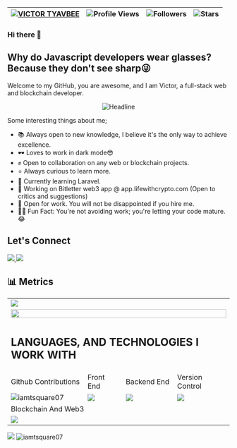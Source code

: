 | [![VICTOR TYAVBEE](https://img.shields.io/badge/VICTOR-TYAVBEE-<COLOR>.svg)](https://shields.io/) | ![Profile Views](https://komarev.com/ghpvc/?username=iamtsquare07&color=green) | ![Followers](https://img.shields.io/github/followers/iamtsquare07) | ![Stars](https://img.shields.io/github/stars/iamtsquare07?label=Profile%20Stars&logo=Profile%20stars&logoColor=g) |
--| --| --| --|


### Hi there 👋
## Why do Javascript developers wear glasses? Because they don't see sharp😜
<!--
**Iamtsquare07/iamtsquare07** is a ✨ _special_ ✨ repository because its `README.md` (this file) appears on your GitHub profile.

Here are some ideas to get you started:

- 🔭 I’m currently working on ...
- 🌱 I’m currently learning ...
- 👯 I’m looking to collaborate on ...
- 🤔 I’m looking for help with ...
- 💬 Ask me about ...
- 📫 How to reach me: ...
- 😄 Pronouns: ...
- ⚡ Fun fact: ...
-->

Welcome to my GitHub, you are awesome, and I am Victor, a full-stack web and blockchain developer.

<div align=center> 
         <img src="https://readme-typing-svg.herokuapp.com?color=%2336BCF7&size=23&center=true&vCenter=true&width=600&height=50&lines=+;Thanks+for+checking+on+me+today;Remember,+no+matter+how+bad+your+day+is+going;It+could+be+worst+😜;Is+time+to+cheer+up;Never+underestimate+your+potential;You+are+truly+awesome!+Keep+that+in+mind;We+can+know+each+other+better;if+you+connect+with+me+on+twitter;" alt="Headline" /> 
     </div> 

Some interesting things about me;
- 📚 Always open to new knowledge, I believe it's the only way to achieve excellence.
- 🕶️ Loves to work in dark mode😎
- ✊ Open to collaboration on any web or blockchain projects.
- ⭐ Always curious to learn more.
- 🌱 Currently learning Laravel.
- 🔭 Working on Bitletter web3 app @ app.lifewithcrypto.com (Open to critics and suggestions) 
- 🫠 Open for work. You will not be disappointed if you hire me.
- 🙌🏾 Fun Fact: You're not avoiding work; you're letting your code mature.😂

## Let's Connect
<p align="left">
<a href="https://twitter.com/Iamtsquare07">
<img src="https://img.shields.io/badge/Twitter-1DA1F2.svg?style=for-the-badge&logo=Twitter&logoColor=white">
</a>

<a href="https://www.linkedin.com/in/victor-tyavbee/">
<img src="https://img.shields.io/badge/LinkedIn-0A66C2.svg?style=for-the-badge&logo=LinkedIn&logoColor=white">
</a>
</p>

## 📊 Metrics
<table>
	<tr>
		<td colspan = "4"><a href = "https://iamtsquare07.com"><img src="https://github-readme-activity-graph.vercel.app/graph?username=iamtsquare07&bg_color=2e3440&hide_border=true&point=false&line=88c0d0&radius=8&area=true&area_color=88c0d0&title_color=ffffff&color=ffffff"></a></td>
	</tr>
	<tr>
		<td colspan = "4"><a href="https://iamtsquare07.com"><img width=100% src="https://github-profile-trophy.vercel.app/?username=iamtsquare07&hide_border=true&count_private=true&column=-1&theme=nord&no-frame=true"></a></td>
	</tr>
	<tr>
		<td colspan = "4"><h2> LANGUAGES, AND TECHNOLOGIES I WORK WITH</h2></td>
	</tr>
	<tr>
		<td>Github Contributions</td>
		<td>Front End</td>
		<td>Backend End</td>
		<td>Version Control</td>
	</tr>
	<tr>
		<td><img src="https://github-readme-stats.vercel.app/api/top-langs?username=iamtsquare07&show_icons=true&locale=en&layout=compact&theme=nord&hide_border=true" alt="iamtsquare07" /></td>
		<td><img src = "https://skillicons.dev/icons?i=js,react,vuejs,css" ></td>
		<td><img src = "https://skillicons.dev/icons?i=php,nodejs,laravel,firebase,mysql"></td>
		<td><img src = "https://skillicons.dev/icons?i=git,github,bash" ></td>
	</tr>
	<tr>
		<td colspan = "4">Blockchain And Web3</td>
	</tr>
	<tr>
		<td colspan = "4"><img src = "https://skillicons.dev/icons?i=solidity,infura,web3,ethereum,bitcoin,solana" ></td>
	</tr>
	</table>
<p>
<a align="center" href="https://iamtsquare07.com"><img src="https://github-readme-stats.vercel.app/api?username=iamtsquare07&hide_border=true&include_all_commits=true&count_private=true&show_icons=true&line_height=30&theme=nord"></a>

<img src="https://github-readme-streak-stats.herokuapp.com/?user=iamtsquare07&theme=nord&hide_border=true" alt="iamtsquare07" />
</p>


<p>
	<br>
</p>
